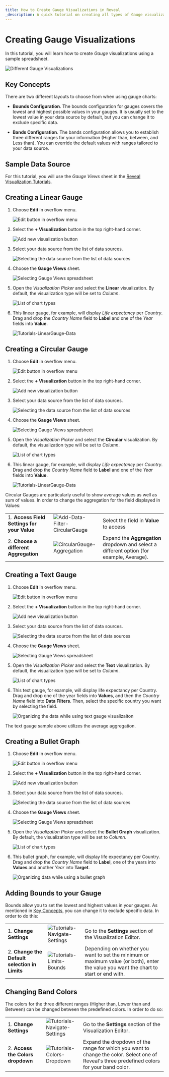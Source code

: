 ```yaml
---
title: How to Create Gauge Visualizations in Reveal 
_description: A quick tutorial on creating all types of Gauge visualizations using a sample spreadsheet.
---
```


# Creating Gauge Visualizations

In this tutorial, you will learn how to create *Gauge* visualizations
using a sample spreadsheet.

![Different Gauge Visualizations](images/different-gauge-visualizations.png)

## Key Concepts

There are two different layouts to choose from when using gauge charts:

  - **Bounds Configuration**. The bounds configuration for gauges covers
    the lowest and highest possible values in your gauges. It is usually
    set to the lowest value in your data source by default, but you can
    change it to exclude specific data.

  - **Bands Configuration**. The bands configuration allows you to
    establish three different ranges for your information (Higher than,
    between, and Less than). You can override the default values with
    ranges tailored to your data source.

## Sample Data Source

For this tutorial, you will use the *Gauge Views* sheet in the <a href="/data/Reveal_Visualization_Tutorials.xlsx" download>Reveal Visualization Tutorials</a>.

## Creating a Linear Gauge

1. Choose **Edit** in overflow menu.
   
   ![Edit button in overflow menu](images/overflow-edit-option.png)

2. Select the **+ Visualization** button in the top right-hand corner.

   ![Add new visualization button](images/add-visualization-button.png)                                      

3. Select your data source from the list of data sources.

   ![Selecting the data source from the list of data sources](images/visualization-tutorials-sample.png)
         
4. Choose the **Gauge Views** sheet.
  
   ![Selecting Gauge Views spreadsheet](images/gauge-views.png)
         
5. Open the *Visualization Picker* and select the **Linear** visualization. By default, the visualization type will be set to *Column*. 

   ![List of chart types](images/gauges-linear-chart-types.png)

6. This linear gauge, for example, will display *Life expectancy* per *Country*. Drag and drop the *Country Name* field to **Label** and one of the *Year* fields into **Value**.
  
   ![Tutorials-LinearGauge-Data](images/organizing-data-gauge-visualization.png)                         

## Creating a Circular Gauge

1. Choose **Edit** in overflow menu.
   
   ![Edit button in overflow menu](images/overflow-edit-option.png)

2. Select the **+ Visualization** button in the top right-hand corner.

   ![Add new visualization button](images/add-visualization-button.png)                                      

3. Select your data source from the list of data sources.

   ![Selecting the data source from the list of data sources](images/visualization-tutorials-sample.png)                                       

4. Choose the **Gauge Views** sheet.
  
   ![Selecting Gauge Views spreadsheet](images/gauge-views.png)
         
5. Open the *Visualization Picker* and select the **Circular** visualization. By default, the visualization type will be set to *Column*. 

   ![List of chart types](images/gauges-circular-chart-types.png)

6. This linear gauge, for example, will display *Life expectancy* per *Country*. Drag and drop the *Country Name* field to **Label** and one of the *Year* fields into **Value**.
  
   ![Tutorials-LinearGauge-Data](images/organizing-data-circular-gauge-visualization.png) 


Circular Gauges are particularly useful to show average values as well
as sum of values. In order to change the aggregation for the field
displayed in Values:

|                                              |                                                                            |                                                                                           |
| -------------------------------------------- | -------------------------------------------------------------------------- | ----------------------------------------------------------------------------------------- |
| 1\. **Access Field Settings for your Value** | ![Add-Data-Filter-CircularGauge](images/value-circular-gauge.png) | Select the field in **Value** to access                                                  |
| 2\. **Choose a different Aggregation**       | ![CircularGauge-Aggregation](images/field-settings-aggregation-options.png)         | Expand the **Aggregation** dropdown and select a different option (for example, Average). |


## Creating a Text Gauge

1. Choose **Edit** in overflow menu.
   
   ![Edit button in overflow menu](images/overflow-edit-option.png)

2. Select the **+ Visualization** button in the top right-hand corner.

   ![Add new visualization button](images/add-visualization-button.png)                                      

3. Select your data source from the list of data sources.

   ![Selecting the data source from the list of data sources](images/visualization-tutorials-sample.png)                                       

4. Choose the **Gauge Views** sheet.
  
   ![Selecting Gauge Views spreadsheet](images/gauge-views.png)
         
5. Open the *Visualization Picker* and select the **Text** visualization. By default, the visualization type will be set to *Column*. 

   ![List of chart types](images/gauges-text-chart-types.png)

6. This text gauge, for example, will display life expectancy per Country. Drag and drop one of the year fields into **Values**, and then the *Country Name* field into **Data Filters**. Then, select the specific country you want by selecting the field. 

   ![Organizing the data while using text gauge visualizaiton](images/text-gauge-organizing-data.png)

The text gauge sample above utilizes the average aggregation.

## Creating a Bullet Graph

1. Choose **Edit** in overflow menu.
   
   ![Edit button in overflow menu](images/overflow-edit-option.png)

2. Select the **+ Visualization** button in the top right-hand corner.

   ![Add new visualization button](images/add-visualization-button.png)                                      

3. Select your data source from the list of data sources.

   ![Selecting the data source from the list of data sources](images/visualization-tutorials-sample.png)                                       

4. Choose the **Gauge Views** sheet.
  
   ![Selecting Gauge Views spreadsheet](images/gauge-views.png)
         
5. Open the *Visualization Picker* and select the **Bullet Graph** visualization. By default, the visualization type will be set to *Column*. 

   ![List of chart types](images/gauges-bullet-graph-chart-types.png)

6. This bullet graph, for example, will display life expectancy per Country. Drag and drop the *Country Name* field to **Label**, one of the years into **Values** and another *Year* into **Target**.

   ![Organizing data while using a bullet graph](images/bullet-graph-organizing-data.png)

## Adding Bounds to your Gauge

Bounds allow you to set the lowest and highest values in your gauges. As
mentioned in [Key Concepts](#key-concepts), you can change it to exclude
specific data. In order to do this:

|                                                |                                                                        |                                                                                                                                       |
| ---------------------------------------------- | ---------------------------------------------------------------------- | ------------------------------------------------------------------------------------------------------------------------------------- |
| 1\. **Change Settings**                        | ![Tutorials-Navigate-Settings](images/tutorials-settings.png) | Go to the **Settings** section of the Visualization Editor.                                                                           |
| 2\. **Change the Default selection in Limits** | ![Tutorials-Limits-Bounds](images/limit-options.png)         | Depending on whether you want to set the minimum or maximum value (or both), enter the value you want the chart to start or end with. |

## Changing Band Colors

The colors for the three different ranges (Higher than, Lower than and
Between) can be changed between the predefined colors. In order to do
so:

|                                    |                                                                        |                                                                          |
| ---------------------------------- | ---------------------------------------------------------------------- | ------------------------------------------------------------------------ |
| 1\. **Change Settings**            | ![Tutorials-Navigate-Settings](images/tutorials-settings.png) | Go to the **Settings** section of the Visualization Editor.              |
| 2\. **Access the Colors dropdown** | ![Tutorials-Colors-Dropdown](images/band-color-options.png)     | Expand the dropdown of the range for which you want to change the color. Select one of Reveal's three predefined colors for your band color.|

